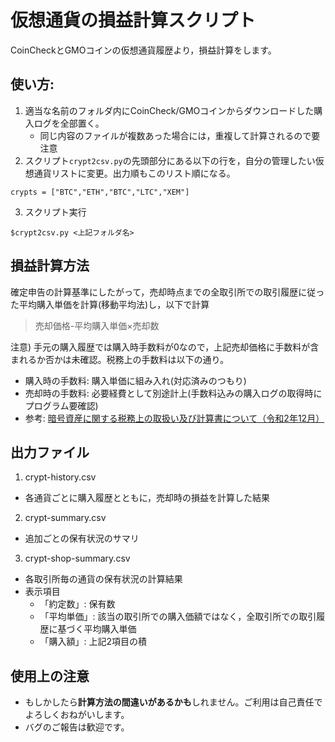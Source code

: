 # 仮想通貨の損益計算スクリプト   

CoinCheckとGMOコインの仮想通貨履歴より，損益計算をします。   

## 使い方:
1. 適当な名前のフォルダ内にCoinCheck/GMOコインからダウンロードした購入ログを全部置く。
    - 同じ内容のファイルが複数あった場合には，重複して計算されるので要注意
2. スクリプト`crypt2csv.py`の先頭部分にある以下の行を，自分の管理したい仮想通貨リストに変更。出力順もこのリスト順になる。
```
crypts = ["BTC","ETH","BTC","LTC","XEM"]
```
3. スクリプト実行
```
$crypt2csv.py <上記フォルダ名>
```

## 損益計算方法

確定申告の計算基準にしたがって，売却時点までの全取引所での取引履歴に従った平均購入単価を計算(移動平均法)し，以下で計算
> 売却価格-平均購入単価×売却数

注意) 手元の購入履歴では購入時手数料が0なので，上記売却価格に手数料が含まれるか否かは未確認。税務上の手数料は以下の通り。
- 購入時の手数料: 購入単価に組み入れ(対応済みのつもり)
- 売却時の手数料: 必要経費として別途計上(手数料込みの購入ログの取得時にプログラム要確認)
- 参考: [暗号資産に関する税務上の取扱い及び計算書について（令和2年12月）](https://www.nta.go.jp/publication/pamph/shotoku/kakuteishinkokukankei/kasoutuka/index.htm)


## 出力ファイル
1. crypt-history.csv
  - 各通貨ごとに購入履歴とともに，売却時の損益を計算した結果
2. crypt-summary.csv
  - 追加ごとの保有状況のサマリ
3. crypt-shop-summary.csv
  - 各取引所毎の通貨の保有状況の計算結果
  - 表示項目
    - 「約定数」: 保有数
    - 「平均単価」: 該当の取引所での購入価額ではなく，全取引所での取引履歴に基づく平均購入単価
    - 「購入額」: 上記2項目の積

## 使用上の注意

- もしかしたら**計算方法の間違いがあるかも**しれません。ご利用は自己責任でよろしくおねがいします。
- バグのご報告は歓迎です。


